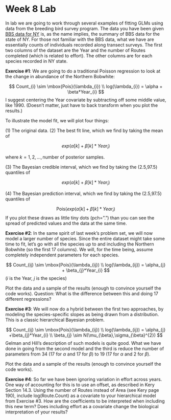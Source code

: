 Week 8 Lab
========================================================

In lab we are going to work through several examples of fitting GLMs using data from the breeding bird survey program. The data you have been given [BBS data for NY](https://github.com/hlynch/Bayesian2020/tree/master/docs/BBS_NY.csv) is, as the name implies, the summary of BBS data for the state of NY. For those not familiar with the BBS data, what we have are essentially counts of individuals recorded along transect surveys. The first two columns of the dataset are the Year and the number of Routes completed (which is related to effort). The other columns are for each species recorded in NY state.

**Exercise #1**: We are going to do a traditional Poisson regression to look at the change in abundance of the Northern Bobwhite: 

$$
Count_{i} \sim \mbox{Pois}(\lambda_{i}) \\
log(\lambda_{i}) = \alpha + \beta*Year_{i}
$$
I suggest centering the Year covariate by subtracting off some middle value, like 1990. (Doesn’t matter, just have to back transform when you plot the results.)

To illustrate the model fit, we will plot four things:

(1) The original data. 
(2) The best fit line, which we find by taking the mean of

$$
exp(\alpha[k]+\beta[k]*Year_{i})
$$

where $k=1,2,\dots,\mbox{number of posterior samples}$.

(3) The Bayesian credible interval, which we find by taking the (2.5,97.5) quantiles of 

$$
exp(\alpha[k]+\beta[k]*Year_{i})
$$

(4) The Bayesian prediction interval, which we find by taking the (2.5,97.5) quantiles of 

$$
\mbox{Pois}(exp(\alpha[k]+\beta[k]*Year_{i})
$$
If you plot these draws as little tiny dots (pch=”.”) than you can see the spread of predicted values and the data at the same time. 

**Exercise #2**: In the same spirit of last week’s problem set, we will now model a larger number of species. Since the entire dataset might take some time to fit, let’s go with all the species up to and including the Northern Bobwhite (so the first 17 columns). We will, for the time being, assume completely independent parameters for each species.

$$
Count_{ij} \sim \mbox{Pois}(\lambda_{ij}) \\
log(\lambda_{ij}) = \alpha_{j} + \beta_{j}*Year_{i}
$$
($i$ is the Year, $j$ is the species)

Plot the data and a sample of the results (enough to convince yourself the code works). Question: What is the difference between this and doing 17 different regressions?

**Exercise #3**: We will now do a hybrid between the first two approaches, by modeling the species-specific slopes as being drawn from a distribution. This is a classic hierarchical Bayesian problem.

$$
Count_{ij} \sim \mbox{Pois}(\lambda_{ij}) \\
log(\lambda_{ij}) = \alpha_{j} +\beta_{j}*Year_{i} \\
\beta_{j} \sim N(\mu_{\beta},\sigma_{\beta}^{2})
$$
Gelman and Hill’s description of such models is quite good. What we have done in going from the second model and the third is reduce the number of parameters from 34 (17 for $\alpha$ and 17 for $\beta$) to 19 (17 for $\alpha$ and 2 for $\beta$).

Plot the data and a sample of the results (enough to convince yourself the code works).  

**Exercise #4**: So far we have been ignoring variation in effort across years. One way of accounting for this is to use an offset, as described in Kery Section 14.3. Using the number of Routes instead of Area (see Kery page 190), include log(Route.Count) as a covariate to your hierarchical model from Exercise #3. How are the coefficients to be interpreted when including this new term? Does including effort as a covariate change the biological interpretation of your results?


